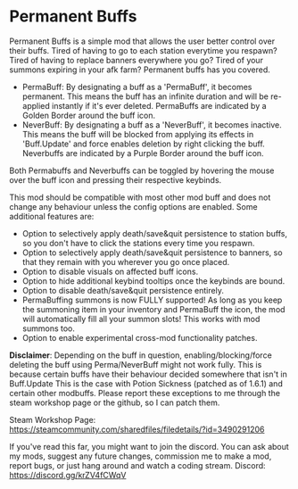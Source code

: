 # Permanent Buffs

Permanent Buffs is a simple mod that allows the user better control over their buffs. Tired of having to go to each station everytime you respawn?
Tired of having to replace banners everywhere you go? Tired of your summons expiring in your afk farm? Permanent buffs has you covered.

- PermaBuff: By designating a buff as a 'PermaBuff', it becomes permanent. This means the buff has an infinite duration and will be re-applied instantly if it's ever deleted.
PermaBuffs are indicated by a Golden Border around the buff icon.
- NeverBuff: By designating a buff as a 'NeverBuff', it becomes inactive. This means the buff will be blocked from applying its effects in 'Buff.Update' and force enables deletion by right clicking the buff. 
Neverbuffs are indicated by a Purple Border around the buff icon.

Both Permabuffs and Neverbuffs can be toggled by hovering the mouse over the buff icon and pressing their respective keybinds.

This mod should be compatible with most other mod buff and does not change any behaviour unless the config options are enabled. Some additional features are:
- Option to selectively apply death/save&quit persistence to station buffs, so you don't have to click the stations every time you respawn.
- Option to selectively apply death/save&quit persistence to banners, so that they remain with you wherever you go once placed.
- Option to disable visuals on affected buff icons.
- Option to hide additional keybind tooltips once the keybinds are bound.
- Option to disable death/save&quit persistence entirely.
- PermaBuffing summons is now FULLY supported! As long as you keep the summoning item in your inventory and PermaBuff the icon, the mod will automatically fill all your summon slots! This works with mod summons too.
- Option to enable experimental cross-mod functionality patches.

**Disclaimer**: Depending on the buff in question, enabling/blocking/force deleting the buff using Perma/NeverBuff might not work fully. This is because certain buffs have their behaviour decided somewhere that isn't in Buff.Update
This is the case with Potion Sickness (patched as of 1.6.1) and certain other modbuffs. Please report these exceptions to me through the steam workshop page or the github, so I can patch them.

Steam Workshop Page: https://steamcommunity.com/sharedfiles/filedetails/?id=3490291206

If you've read this far, you might want to join the discord.
You can ask about my mods, suggest any future changes, commission me to make a mod, report bugs, or just hang around and watch a coding stream.
Discord: https://discord.gg/krZV4fCWqV